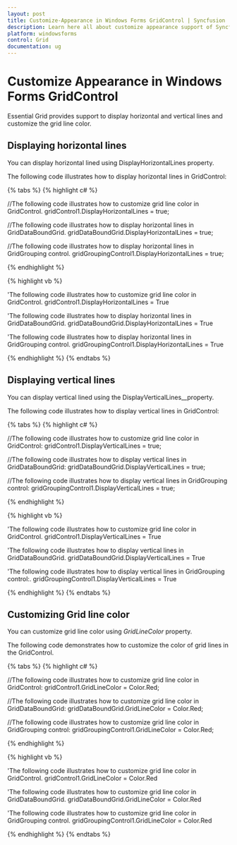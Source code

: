 ```yaml
---
layout: post
title: Customize-Appearance in Windows Forms GridControl | Syncfusion
description: Learn here all about customize appearance support of Syncfusion Windows Forms GridControl and more.
platform: windowsforms
control: Grid
documentation: ug
---
```


# Customize Appearance in Windows Forms GridControl

Essential Grid provides support to display horizontal and vertical lines and customize the grid line color. 

## Displaying horizontal lines

You can display horizontal lined using DisplayHorizontalLines property. 

The following code illustrates how to display horizontal lines in GridControl: 

{% tabs %}
{% highlight c# %}

//The following code illustrates how to customize grid line color in GridControl.
gridControl1.DisplayHorizontalLines = true;

//The following code illustrates how to display horizontal lines in GridDataBoundGrid.
gridDataBoundGrid.DisplayHorizontalLines = true;

//The following code illustrates how to display horizontal lines in GridGrouping control.
gridGroupingControl1.DisplayHorizontalLines = true;

{% endhighlight %}

{% highlight vb %}

'The following code illustrates how to customize grid line color in GridControl.
gridControl1.DisplayHorizontalLines = True

'The following code illustrates how to display horizontal lines in GridDataBoundGrid. 
gridDataBoundGrid.DisplayHorizontalLines = True

'The following code illustrates how to display horizontal lines in GridGrouping control. 
gridGroupingControl1.DisplayHorizontalLines = True

{% endhighlight %}
{% endtabs %}

## Displaying vertical lines

You can display vertical lined using the DisplayVerticalLines__property. 

The following code illustrates how to display vertical lines in GridControl: 

{% tabs %}
{% highlight c# %}

//The following code illustrates how to customize grid line color in GridControl:
gridControl1.DisplayVerticalLines = true;

//The following code illustrates how to display vertical lines in GridDataBoundGrid: 
gridDataBoundGrid.DisplayVerticalLines = true;

//The following code illustrates how to display vertical lines in GridGrouping control: 
gridGroupingControl1.DisplayVerticalLines = true;

{% endhighlight %}

{% highlight vb %}

'The following code illustrates how to customize grid line color in GridControl.
gridControl1.DisplayVerticalLines = True

'The following code illustrates how to display vertical lines in GridDataBoundGrid.
gridDataBoundGrid.DisplayVerticalLines = True

'The following code illustrates how to display vertical lines in GridGrouping control:.
gridGroupingControl1.DisplayVerticalLines = True

{% endhighlight %}
{% endtabs %}

## Customizing Grid line color

You can customize grid line color using _GridLineColor_ property. 

The following code demonstrates how to customize the color of grid lines in the GridControl.

{% tabs %}
{% highlight c# %}

//The following code illustrates how to customize grid line color in GridControl:
gridControl1.GridLineColor = Color.Red;

//The following code illustrates how to customize grid line color in GridDataBoundGrid: 
gridDataBoundGrid.GridLineColor = Color.Red;

//The following code illustrates how to customize grid line color in GridGrouping control: 
gridGroupingControl1.GridLineColor = Color.Red;

{% endhighlight %}

{% highlight vb %}

'The following code illustrates how to customize grid line color in GridControl.
gridControl1.GridLineColor = Color.Red

'The following code illustrates how to customize grid line color in GridDataBoundGrid.
gridDataBoundGrid.GridLineColor = Color.Red

'The following code illustrates how to customize grid line color in GridGrouping control.
gridGroupingControl1.GridLineColor = Color.Red

{% endhighlight %}
{% endtabs %}

